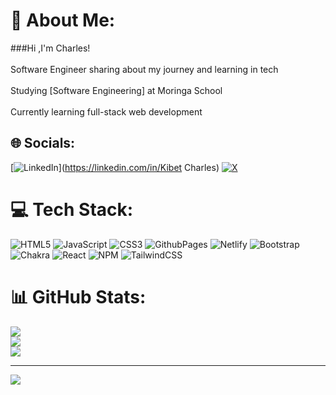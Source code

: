 # 💫 About Me:
###Hi ,I'm Charles!<br><br>Software Engineer sharing about my journey and learning in tech<br><br>Studying [Software Engineering] at Moringa School<br><br>Currently learning full-stack web development


## 🌐 Socials:
[![LinkedIn](https://img.shields.io/badge/LinkedIn-%230077B5.svg?logo=linkedin&logoColor=white)](https://linkedin.com/in/Kibet Charles) [![X](https://img.shields.io/badge/X-black.svg?logo=X&logoColor=white)](https://x.com/CharlesBiegon3) 

# 💻 Tech Stack:
![HTML5](https://img.shields.io/badge/html5-%23E34F26.svg?style=plastic&logo=html5&logoColor=white) ![JavaScript](https://img.shields.io/badge/javascript-%23323330.svg?style=plastic&logo=javascript&logoColor=%23F7DF1E) ![CSS3](https://img.shields.io/badge/css3-%231572B6.svg?style=plastic&logo=css3&logoColor=white) ![GithubPages](https://img.shields.io/badge/github%20pages-121013?style=plastic&logo=github&logoColor=white) ![Netlify](https://img.shields.io/badge/netlify-%23000000.svg?style=plastic&logo=netlify&logoColor=#00C7B7) ![Bootstrap](https://img.shields.io/badge/bootstrap-%238511FA.svg?style=plastic&logo=bootstrap&logoColor=white) ![Chakra](https://img.shields.io/badge/chakra-%234ED1C5.svg?style=plastic&logo=chakraui&logoColor=white) ![React](https://img.shields.io/badge/react-%2320232a.svg?style=plastic&logo=react&logoColor=%2361DAFB) ![NPM](https://img.shields.io/badge/NPM-%23CB3837.svg?style=plastic&logo=npm&logoColor=white) ![TailwindCSS](https://img.shields.io/badge/tailwindcss-%2338B2AC.svg?style=plastic&logo=tailwind-css&logoColor=white)
# 📊 GitHub Stats:
![](https://github-readme-stats.vercel.app/api?username=Charles4500&theme=dark&hide_border=false&include_all_commits=true&count_private=false)<br/>
![](https://github-readme-streak-stats.herokuapp.com/?user=Charles4500&theme=dark&hide_border=false)<br/>
![](https://github-readme-stats.vercel.app/api/top-langs/?username=Charles4500&theme=dark&hide_border=false&include_all_commits=true&count_private=false&layout=compact)

---
[![](https://visitcount.itsvg.in/api?id=Charles4500&icon=1&color=12)](https://visitcount.itsvg.in)

<!-- Proudly created with GPRM ( https://gprm.itsvg.in ) -->
